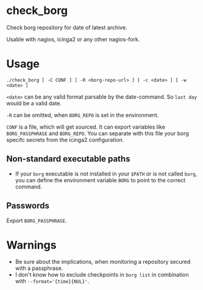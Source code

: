 # check_borg

Check borg repository for date of latest archive.

Usable with nagios, icinga2 or any other nagios-fork.

# Usage

    ./check_borg [ -C CONF ] [ -R <borg-repo-url> ] [ -c <date> ] [ -w <date> ]

`<date>` can be any valid format parsable by the date-command. So `last day` would be a valid date.

`-R` can be omitted, when `BORG_REPO` is set in the environment.

`CONF` is a file, which will get sourced. It can export variables like `BORG_PASSPHRASE` and `BORG_REPO`. You can separate with this file your borg specifc secrets from the icinga2 configuration.

## Non-standard executable paths

- If your `borg` executable is not installed in your `$PATH` or is not called `borg`, you can define the environment variable `BORG` to point to the correct command.

## Passwords

Export `BORG_PASSPHRASE`.

# Warnings

- Be sure about the implications, when monitoring a repository secured with a passphrase.
- I don't know how to exclude checkpoints in `borg list` in combination with `--format='{time}{NUL}'`.
